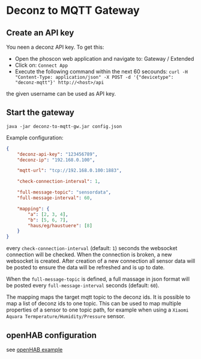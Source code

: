 # Deconz to MQTT Gateway

## Create an API key

You neen a deconz API key. To get this:

- Open the phoscon web application and navigate to: Gateway / Extended
- Click on: `Connect App`
- Execute the following command within the next 60 secounds: `curl -H "Content-Type: application/json" -X POST -d '{"devicetype": "deconz-mqtt"}' http://<host>/api`

the given username can be used as API key.

## Start the gateway

`java -jar deconz-to-mqtt-gw.jar config.json`

Example configuration:

```json
{
    "deconz-api-key": "123456789",
    "deconz-ip": "192.168.0.100",

    "mqtt-url": "tcp://192.168.0.100:1883",

    "check-connection-interval": 1,

    "full-message-topic": "sensordata",
    "full-message-interval": 60,

    "mapping": {
        "a": [2, 3, 4],
        "b": [5, 6, 7],
        "haus/eg/haustuere": [8]
    }
}
```

every `check-connection-interval` (default: `1`) seconds the websocket 
connection will be checked. When the connection is broken, a new websocket is
created. After creation of a new connection all sensor data will be posted
to ensure the data will be refreshed and is up to date.

When the `full-message-topic` is defined, a full massage in json format will 
be posted every `full-message-interval` seconds (default: `60`).

The mapping maps the target mqtt topic to the deconz ids.
It is possible to map a list of deconz ids to one topic.
This can be used to map multiple properties of a sensor to one 
topic path, for example when using a `Xiaomi Aquara Termperature/Humidity/Pressure` sensor.

## openHAB configuration

see [openHAB example](openHAB.md)
